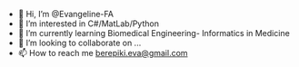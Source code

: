 - 👋 Hi, I’m @Evangeline-FA
- 👀 I’m interested in C#/MatLab/Python
- 🌱 I’m currently learning Biomedical Engineering- Informatics in Medicine 
- 💞️ I’m looking to collaborate on ...
- 📫 How to reach me berepiki.eva@gmail.com

<!---
Evangeline-FA/Evangeline-FA is a ✨ special ✨ repository because its `README.md` (this file) appears on your GitHub profile.
You can click the Preview link to take a look at your changes.
--->
